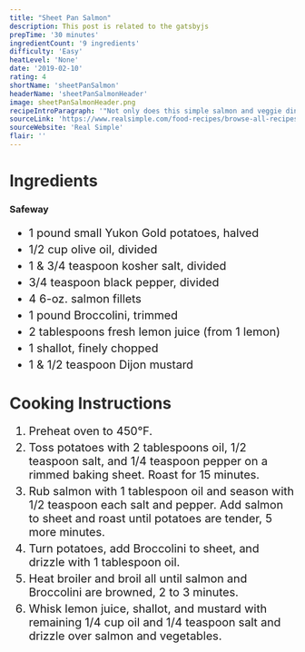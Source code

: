 ```yaml
---
title: "Sheet Pan Salmon"
description: This post is related to the gatsbyjs
prepTime: '30 minutes'
ingredientCount: '9 ingredients'
difficulty: 'Easy'
heatLevel: 'None'
date: '2019-02-10'
rating: 4
shortName: 'sheetPanSalmon'
headerName: 'sheetPanSalmonHeader'
image: sheetPanSalmonHeader.png
recipeIntroParagraph: '"Not only does this simple salmon and veggie dinner come together on one sheet pan, it keeps your shopping list short—a double win! The key to making this recipe work is the timing. Starting the potatoes off first allows them to get a head start, instead of overcooking the salmon or fussy steps. Got leftovers? Flake the salmon and chop the vegetables into bite-size pieces. Then, toss with greens for a healthy lunch, or pile over warm grains for a heartier alternative. Shopping tip: Look for salmon fillets that all have the same thickness, which will help them to cook evenly." (from source website)'
sourceLink: 'https://www.realsimple.com/food-recipes/browse-all-recipes/sheet-pan-salmon-with-potatoes-and-broccolini'
sourceWebsite: 'Real Simple'
flair: ''
---
```

<h1 style="color: #2B2B2B;">Ingredients</h1>

<h3>Safeway</h3>
<ul style="font-size: 20px;">
    <li style="margin: 5px 0;">1 pound small Yukon Gold potatoes, halved</li>
    <li style="margin: 5px 0;">1/2 cup olive oil, divided</li>
    <li style="margin: 5px 0;">1 & 3/4 teaspoon kosher salt, divided</li>
    <li style="margin: 5px 0;">3/4 teaspoon black pepper, divided</li>
    <li style="margin: 5px 0;">4 6-oz. salmon fillets</li>
    <li style="margin: 5px 0;">1 pound Broccolini, trimmed</li>
    <li style="margin: 5px 0;">2 tablespoons fresh lemon juice (from 1 lemon)</li>
    <li style="margin: 5px 0;">1 shallot, finely chopped</li>
    <li style="margin: 5px 0;">1 & 1/2 teaspoon Dijon mustard</li>
</ul>

<h1 style="color: #2B2B2B;">Cooking Instructions</h1>
<ol style="font-size: 20px" className="cookingInstructionsOL">
    <li style="margin: 5px 0;">Preheat oven to 450°F.</li>
    <li style="margin: 5px 0;">Toss potatoes with 2 tablespoons oil, 1/2 teaspoon salt, and 1/4 teaspoon pepper on a rimmed baking sheet. Roast for 15 minutes.</li>
    <li style="margin: 5px 0;">Rub salmon with 1 tablespoon oil and season with 1/2 teaspoon each salt and pepper. Add salmon to sheet and roast until potatoes are tender, 5 more minutes.</li>
    <li style="margin: 5px 0;">Turn potatoes, add Broccolini to sheet, and drizzle with 1 tablespoon oil.</li>
    <li style="margin: 5px 0;">Heat broiler and broil all until salmon and Broccolini are browned, 2 to 3 minutes.</li>
    <li style="margin: 5px 0;">Whisk lemon juice, shallot, and mustard with remaining 1/4 cup oil and 1/4 teaspoon salt and drizzle over salmon and vegetables.</li>
</ol>